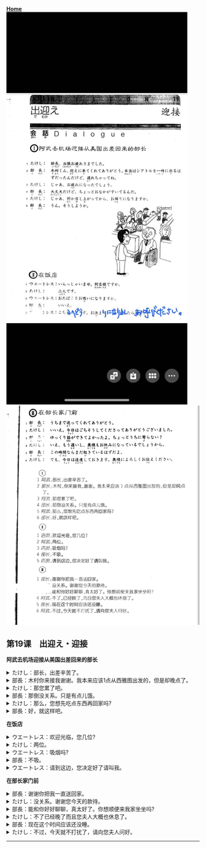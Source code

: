 **[Home](../Menu.md)**
![](src/19-1.JPG)
![](src/19-2.PNG)
## 第19课　出迎え・迎接
**阿武去机场迎接从美国出差回来的部长**
<details>
<summary>
たけし：部长，出差辛苦了。</summary>

部長、出張お疲れ様でした。
</details>

<details>
<summary>
部長：木村你来接我谢谢。我本来应该1点从西雅图出发的，但是却晚点了。</summary>

木村くん、迎えに来て　くれて　ありがとう。本当は　シアトル　を一時に　出る　はずだったんだ　けど、遅れちゃってね。
</details>

<details>
<summary>
たけし：那您累了吧。</summary>

じゃあ、お疲れになったでしょう。
</details>

<details>
<summary>
部長：那倒没关系。只是有点儿饿。</summary>

大丈夫だ　けど、ちょっとお腹が　すいてるんだ。
</details>

<details>
<summary>
たけし：那么，您想先吃点东西再回家吗?</summary>

じゃあ、何か召し上がって　から、お帰りなりますか。
</details>

<details>
<summary>
部長：好，就这样吧。</summary>

うん。そうしようか。
</details>

**在饭店**
<details>
<summary>
ウエートレス：欢迎光临，您几位?</summary>

いらっしゃいませ。何名様ですか。
</details>

<details>
<summary>
たけし：两位。</summary>

二人です。
</details>

<details>
<summary>
ウエートレス：吸烟吗?</summary>

おタバコを　お吸いになりますか。
</details>

<details>
<summary>
部長：不吸。</summary>

いいえ。
</details>

<details>
<summary>
ウエートレス：请到这边，您决定好了请叫我。</summary>

こちらへどうぞ。お決まりになりまし　たら、お呼びください。
</details>

**在部长家门前**
<details>
<summary>
部長：谢谢你把我一直送回家。</summary>

うちまで　送って　くれて　ありがとう。
</details>

<details>
<summary>
たけし：没关系。谢谢您今天的款待。</summary>

いいえ。今日はごちそうして　くださって　ありがとうございました。
</details>

<details>
<summary>
部長：能和你好好聊聊，真太好了。你想顺便来我家坐坐吗?</summary>

ゆっくり話ができて　よかったよ。ちょっと　うちによらない？
</details>

<details>
<summary>
たけし：不了已经晚了而且您夫人大概也休息了。</summary>

いえ。もう遅いし、奥様も　お休みになっている　でしょうから。
</details>

<details>
<summary>
部長：现在这个时间应该还没睡。</summary>

この時間なら　まで起きているはずだよ。
</details>

<details>
<summary>
たけし：不过，今天就不打扰了，请向您夫人问好。</summary>

でも、今日は遠慮しておきます。奥様に　よろしくお伝え　ください。
</details>

---

